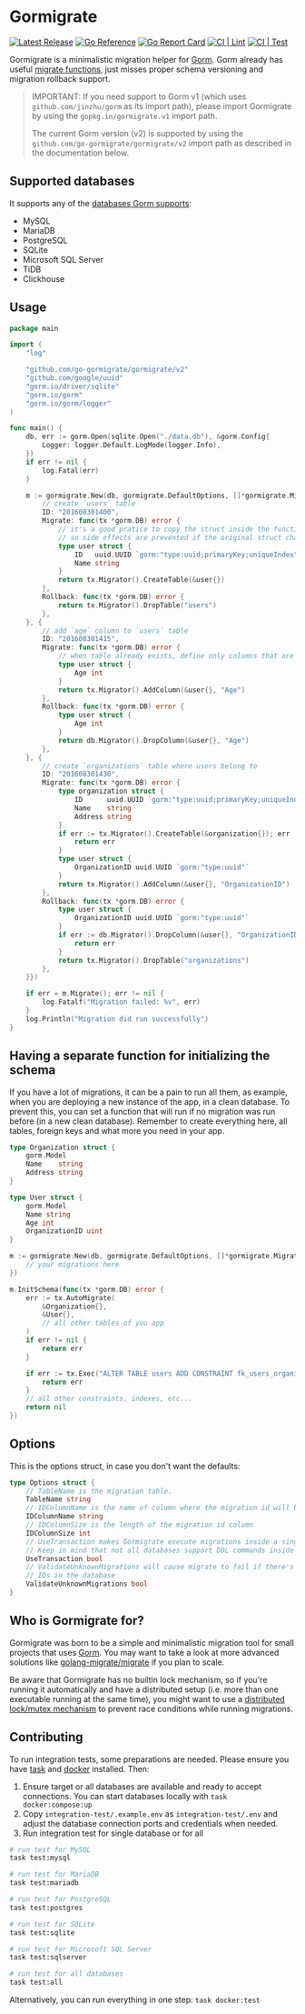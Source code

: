 # Gormigrate

[![Latest Release](https://img.shields.io/github/release/go-gormigrate/gormigrate.svg)](https://github.com/go-gormigrate/gormigrate/releases)
[![Go Reference](https://pkg.go.dev/badge/github.com/go-gormigrate/gormigrate/v2.svg)](https://pkg.go.dev/github.com/go-gormigrate/gormigrate/v2)
[![Go Report Card](https://goreportcard.com/badge/github.com/go-gormigrate/gormigrate/v2)](https://goreportcard.com/report/github.com/go-gormigrate/gormigrate/v2)
[![CI | Lint](https://github.com/go-gormigrate/gormigrate/actions/workflows/lint.yml/badge.svg)](https://github.com/go-gormigrate/gormigrate/actions)
[![CI | Test](https://github.com/go-gormigrate/gormigrate/actions/workflows/integration-test.yml/badge.svg)](https://github.com/go-gormigrate/gormigrate/actions)

Gormigrate is a minimalistic migration helper for [Gorm](http://gorm.io).
Gorm already has useful [migrate functions](https://gorm.io/docs/migration.html), just misses
proper schema versioning and migration rollback support.

> IMPORTANT: If you need support to Gorm v1 (which uses
> `github.com/jinzhu/gorm` as its import path), please import Gormigrate by
> using the `gopkg.in/gormigrate.v1` import path.
>
> The current Gorm version (v2) is supported by using the
> `github.com/go-gormigrate/gormigrate/v2` import path as described in the
> documentation below.

## Supported databases

It supports any of the [databases Gorm supports](https://gorm.io/docs/connecting_to_the_database.html):

- MySQL
- MariaDB
- PostgreSQL
- SQLite
- Microsoft SQL Server
- TiDB
- Clickhouse

## Usage

```go
package main

import (
	"log"

	"github.com/go-gormigrate/gormigrate/v2"
	"github.com/google/uuid"
	"gorm.io/driver/sqlite"
	"gorm.io/gorm"
	"gorm.io/gorm/logger"
)

func main() {
	db, err := gorm.Open(sqlite.Open("./data.db"), &gorm.Config{
		Logger: logger.Default.LogMode(logger.Info),
	})
	if err != nil {
		log.Fatal(err)
	}

	m := gormigrate.New(db, gormigrate.DefaultOptions, []*gormigrate.Migration{{
		// create `users` table
		ID: "201608301400",
		Migrate: func(tx *gorm.DB) error {
			// it's a good pratice to copy the struct inside the function,
			// so side effects are prevented if the original struct changes during the time
			type user struct {
				ID   uuid.UUID `gorm:"type:uuid;primaryKey;uniqueIndex"`
				Name string
			}
			return tx.Migrator().CreateTable(&user{})
		},
		Rollback: func(tx *gorm.DB) error {
			return tx.Migrator().DropTable("users")
		},
	}, {
		// add `age` column to `users` table
		ID: "201608301415",
		Migrate: func(tx *gorm.DB) error {
			// when table already exists, define only columns that are about to change
			type user struct {
				Age int
			}
			return tx.Migrator().AddColumn(&user{}, "Age")
		},
		Rollback: func(tx *gorm.DB) error {
			type user struct {
				Age int
			}
			return db.Migrator().DropColumn(&user{}, "Age")
		},
	}, {
		// create `organizations` table where users belong to
		ID: "201608301430",
		Migrate: func(tx *gorm.DB) error {
			type organization struct {
				ID      uuid.UUID `gorm:"type:uuid;primaryKey;uniqueIndex"`
				Name    string
				Address string
			}
			if err := tx.Migrator().CreateTable(&organization{}); err != nil {
				return err
			}
			type user struct {
				OrganizationID uuid.UUID `gorm:"type:uuid"`
			}
			return tx.Migrator().AddColumn(&user{}, "OrganizationID")
		},
		Rollback: func(tx *gorm.DB) error {
			type user struct {
				OrganizationID uuid.UUID `gorm:"type:uuid"`
			}
			if err := db.Migrator().DropColumn(&user{}, "OrganizationID"); err != nil {
				return err
			}
			return tx.Migrator().DropTable("organizations")
		},
	}})

	if err = m.Migrate(); err != nil {
		log.Fatalf("Migration failed: %v", err)
	}
	log.Println("Migration did run successfully")
}
```

## Having a separate function for initializing the schema

If you have a lot of migrations, it can be a pain to run all them, as example,
when you are deploying a new instance of the app, in a clean database.
To prevent this, you can set a function that will run if no migration was run
before (in a new clean database). Remember to create everything here, all tables,
foreign keys and what more you need in your app.

```go
type Organization struct {
	gorm.Model
	Name    string
	Address string
}

type User struct {
	gorm.Model
	Name string
	Age int
	OrganizationID uint
}

m := gormigrate.New(db, gormigrate.DefaultOptions, []*gormigrate.Migration{
    // your migrations here
})

m.InitSchema(func(tx *gorm.DB) error {
	err := tx.AutoMigrate(
		&Organization{},
		&User{},
		// all other tables of you app
	)
	if err != nil {
		return err
	}

	if err := tx.Exec("ALTER TABLE users ADD CONSTRAINT fk_users_organizations FOREIGN KEY (organization_id) REFERENCES organizations (id)").Error; err != nil {
		return err
	}
	// all other constraints, indexes, etc...
	return nil
})
```

## Options

This is the options struct, in case you don't want the defaults:

```go
type Options struct {
	// TableName is the migration table.
	TableName string
	// IDColumnName is the name of column where the migration id will be stored.
	IDColumnName string
	// IDColumnSize is the length of the migration id column
	IDColumnSize int
	// UseTransaction makes Gormigrate execute migrations inside a single transaction.
	// Keep in mind that not all databases support DDL commands inside transactions.
	UseTransaction bool
	// ValidateUnknownMigrations will cause migrate to fail if there's unknown migration
	// IDs in the database
	ValidateUnknownMigrations bool
}
```

## Who is Gormigrate for?

Gormigrate was born to be a simple and minimalistic migration tool for small
projects that uses [Gorm](http://gorm.io). You may want to take a look at more advanced
solutions like [golang-migrate/migrate](https://github.com/golang-migrate/migrate)
if you plan to scale.

Be aware that Gormigrate has no builtin lock mechanism, so if you're running
it automatically and have a distributed setup (i.e. more than one executable
running at the same time), you might want to use a
[distributed lock/mutex mechanism](https://redis.io/topics/distlock) to
prevent race conditions while running migrations.

## Contributing

To run integration tests, some preparations are needed. Please ensure you
have [task](https://taskfile.dev/installation) and [docker](https://docs.docker.com/engine/install) installed.
Then:

1. Ensure target or all databases are available and ready to accept connections.
   You can start databases locally with `task docker:compose:up`
2. Copy `integration-test/.example.env` as `integration-test/.env` and
   adjust the database connection ports and credentials when needed.
3. Run integration test for single database or for all

```bash
# run test for MySQL
task test:mysql

# run test for MariaDB
task test:mariadb

# run test for PostgreSQL
task test:postgres

# run test for SQLite
task test:sqlite

# run test for Microsoft SQL Server
task test:sqlserver

# run test for all databases
task test:all
```

Alternatively, you can run everything in one step: `task docker:test`
